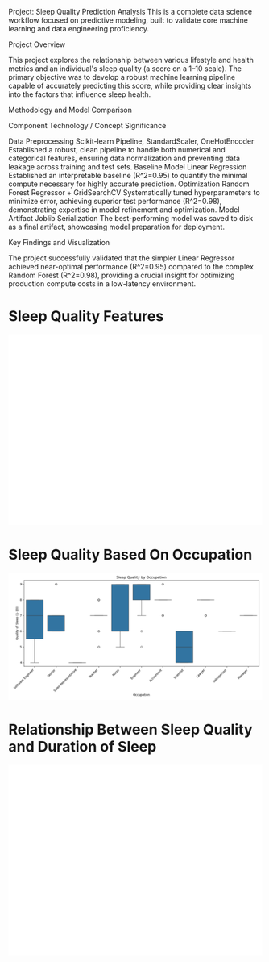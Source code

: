 Project: Sleep Quality Prediction Analysis
This is a complete data science workflow focused on predictive modeling, built to validate core machine learning and data engineering proficiency.

Project Overview

This project explores the relationship between various lifestyle and health metrics and an individual's sleep quality (a score on a 1–10 scale). The primary objective was to develop a robust machine learning pipeline capable of accurately predicting this score, while providing clear insights into the factors that influence sleep health.

Methodology and Model Comparison

Component	Technology / Concept	Significance

Data Preprocessing	Scikit-learn Pipeline, StandardScaler, OneHotEncoder	Established a robust, clean pipeline to handle both numerical and categorical features, ensuring data normalization and preventing data leakage across training and test sets.
Baseline Model	Linear Regression	Established an interpretable baseline (R^2=0.95) to quantify the minimal compute necessary for highly accurate prediction.
Optimization	Random Forest Regressor + GridSearchCV	Systematically tuned hyperparameters to minimize error, achieving superior test performance (R^2=0.98), demonstrating expertise in model refinement and optimization.
Model Artifact	Joblib Serialization	The best-performing model was saved to disk as a final artifact, showcasing model preparation for deployment.

Key Findings and Visualization

The project successfully validated that the simpler Linear Regressor achieved near-optimal performance (R^2=0.95) compared to the complex Random Forest (R^2=0.98), providing a crucial insight for optimizing production compute costs in a low-latency environment.

# Sleep Quality Features

![Sleep Quality Features](assets/sleep_features.png)

# Sleep Quality Based On Occupation

![Sleep and Occupation](assets/sleep_occupations.png)

# Relationship Between Sleep Quality and Duration of Sleep

![Relationship Sleep Quality and Duration](assets/sleep_relationship.png)
















